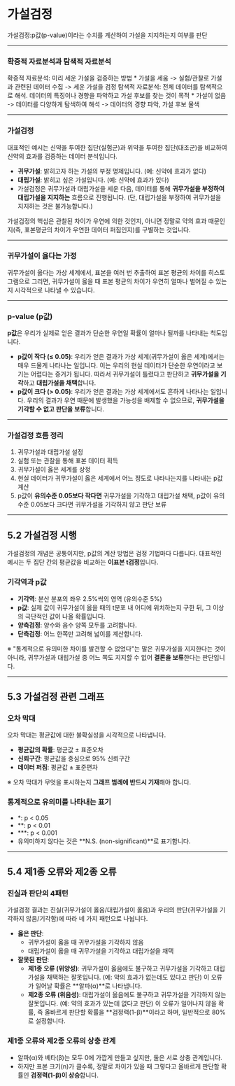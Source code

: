 # 가설검정

가설검정:p값(p-value)이라는 수치를 계산하여 가설을 지지하는지 여부를 판단

---

### 확증적 자료분석과 탐색적 자료분석

확증적 자료분석: 미리 세운 가설을 검증하는 방법
    * 가설을 세움 -> 실험/관찰로 가설과 관련된 데이터 수집 -> 세운 가설을 검정
탐색적 자료분석: 전체 데이터를 탐색적으로 해석. 데이터의 특징이나 경향을 파악하고 가설 후보를 찾는 것이 목적
    * 가설이 없음 -> 데이터를 다양하게 탐색하여 해석 -> 데이터의 경향 파악, 가설 후보 물색

---

### 가설검정

대표적인 예시는 신약을 투여한 집단(실험군)과 위약을 투여한 집단(대조군)을 비교하여 신약의 효과를 검증하는 데이터 분석입니다.

* **귀무가설**: 밝히고자 하는 가설의 부정 명제입니다. (예: 신약에 효과가 없다)
* **대립가설**: 밝히고 싶은 가설입니다. (예: 신약에 효과가 있다)
* 가설검정은 귀무가설과 대립가설을 세운 다음, 데이터를 통해 **귀무가설을 부정하여 대립가설을 지지하는** 흐름으로 진행됩니다. (단, 대립가설을 부정하여 귀무가설을 지지하는 것은 불가능합니다.)

가설검정의 핵심은 관찰된 차이가 우연에 의한 것인지, 아니면 정말로 약의 효과 때문인지(즉, 표본평균의 차이가 우연한 데이터 퍼짐인지)를 구별하는 것입니다.

---

### 귀무가설이 옳다는 가정

귀무가설이 옳다는 가상 세계에서, 표본을 여러 번 추출하여 표본 평균의 차이를 히스토그램으로 그리면, 귀무가설이 옳을 때 표본 평균의 차이가 우연히 얼마나 벌어질 수 있는지 시각적으로 나타낼 수 있습니다.

---

### p-value (p값)

**p값**은 우리가 실제로 얻은 결과가 단순한 우연일 확률이 얼마나 될까를 나타내는 척도입니다.

* **p값이 작다 (≤ 0.05)**: 우리가 얻은 결과가 가상 세계(귀무가설이 옳은 세계)에서는 매우 드물게 나타나는 일입니다. 이는 우리의 현실 데이터가 단순한 우연이라고 보기는 어렵다는 증거가 됩니다. 따라서 귀무가설이 틀렸다고 판단하고 **귀무가설을 기각**하고 **대립가설을 채택**합니다.
* **p값이 크다 (> 0.05)**: 우리가 얻은 결과는 가상 세계에서도 흔하게 나타나는 일입니다. 우리의 결과가 우연 때문에 발생했을 가능성을 배제할 수 없으므로, **귀무가설을 기각할 수 없고 판단을 보류**합니다.

---

### 가설검정 흐름 정리

1.  귀무가설과 대립가설 설정
2.  실험 또는 관찰을 통해 표본 데이터 획득
3.  귀무가설이 옳은 세계를 상정
4.  현실 데이터가 귀무가설이 옳은 세계에서 어느 정도로 나타나는지를 나타내는 p값 계산
5.  p값이 **유의수준 0.05보다 작다면** 귀무가설을 기각하고 대립가설 채택, p값이 유의수준 0.05보다 크다면 귀무가설을 기각하지 않고 판단 보류

---

## 5.2 가설검정 시행

가설검정의 개념은 공통이지만, p값의 계산 방법은 검정 기법마다 다릅니다. 대표적인 예시는 두 집단 간의 평균값을 비교하는 **이표본 t검정**입니다.

### 기각역과 p값

* **기각역**: 분산 분포의 좌우 2.5%씩의 영역 (유의수준 5%)
* **p값**: 실제 값이 귀무가설이 옳을 때의 t분포 내 어디에 위치하는지 구한 뒤, 그 이상의 극단적인 값이 나올 확률입니다.
* **양측검정**: 양수와 음수 양쪽 모두를 고려합니다.
* **단측검정**: 어느 한쪽만 고려해 넓이를 계산합니다.

※ "통계적으로 유의미한 차이를 발견할 수 없었다"는 말은 귀무가설을 지지한다는 것이 아니라, 귀무가설과 대립가설 중 어느 쪽도 지지할 수 없어 **결론을 보류**한다는 판단입니다.

---

## 5.3 가설검정 관련 그래프

### 오차 막대

오차 막대는 평균값에 대한 불확실성을 시각적으로 나타냅니다.
* **평균값의 확률**: 평균값 ± 표준오차
* **신뢰구간**: 평균값을 중심으로 95% 신뢰구간
* **데이터 퍼짐**: 평균값 ± 표준편차

※ 오차 막대가 무엇을 표시하는지 **그래프 범례에 반드시 기재**해야 합니다.

### 통계적으로 유의미를 나타내는 표기
* \*: p < 0.05
* \*\*: p < 0.01
* \*\*\*: p < 0.001
* 유의미하지 않다는 것은 **N.S. (non-significant)**로 표기합니다.

---

## 5.4 제1종 오류와 제2종 오류

### 진실과 판단의 4패턴

가설검정 결과는 진실(귀무가설이 옳음/대립가설이 옳음)과 우리의 판단(귀무가설을 기각하지 않음/기각함)에 따라 네 가지 패턴으로 나뉩니다.

* **옳은 판단**:
    * 귀무가설이 옳을 때 귀무가설을 기각하지 않음
    * 대립가설이 옳을 때 귀무가설을 기각하고 대립가설을 채택
* **잘못된 판단**:
    * **제1종 오류 (위양성)**: 귀무가설이 옳음에도 불구하고 귀무가설을 기각하고 대립가설을 채택하는 잘못입니다. (예: 약의 효과가 없는데도 있다고 판단) 이 오류가 일어날 확률은 **알파(α)**로 나타냅니다.
    * **제2종 오류 (위음성)**: 대립가설이 옳음에도 불구하고 귀무가설을 기각하지 않는 잘못입니다. (예: 약의 효과가 있는데 없다고 판단) 이 오류가 일어나지 않을 확률, 즉 올바르게 판단할 확률을 **검정력(1-β)**이라고 하며, 일반적으로 80%로 설정합니다.

### 제1종 오류와 제2종 오류의 상충 관계

* 알파(α)와 베타(β)는 모두 0에 가깝게 만들고 싶지만, 둘은 서로 상충 관계입니다.
* 하지만 표본 크기(n)가 클수록, 정말로 차이가 있을 때 그렇다고 올바르게 판단할 확률인 **검정력(1-β)이 상승**합니다.

